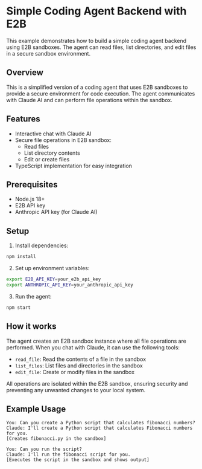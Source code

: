 # Simple Coding Agent Backend with E2B

This example demonstrates how to build a simple coding agent backend using E2B sandboxes. The agent can read files, list directories, and edit files in a secure sandbox environment.

## Overview

This is a simplified version of a coding agent that uses E2B sandboxes to provide a secure environment for code execution. The agent communicates with Claude AI and can perform file operations within the sandbox.

## Features

- Interactive chat with Claude AI
- Secure file operations in E2B sandbox:
  - Read files
  - List directory contents
  - Edit or create files
- TypeScript implementation for easy integration

## Prerequisites

- Node.js 18+
- E2B API key
- Anthropic API key (for Claude AI)

## Setup

1. Install dependencies:
```bash
npm install
```

2. Set up environment variables:
```bash
export E2B_API_KEY=your_e2b_api_key
export ANTHROPIC_API_KEY=your_anthropic_api_key
```

3. Run the agent:
```bash
npm start
```

## How it works

The agent creates an E2B sandbox instance where all file operations are performed. When you chat with Claude, it can use the following tools:

- `read_file`: Read the contents of a file in the sandbox
- `list_files`: List files and directories in the sandbox
- `edit_file`: Create or modify files in the sandbox

All operations are isolated within the E2B sandbox, ensuring security and preventing any unwanted changes to your local system.

## Example Usage

```
You: Can you create a Python script that calculates fibonacci numbers?
Claude: I'll create a Python script that calculates Fibonacci numbers for you.
[Creates fibonacci.py in the sandbox]

You: Can you run the script?
Claude: I'll run the fibonacci script for you.
[Executes the script in the sandbox and shows output]
```